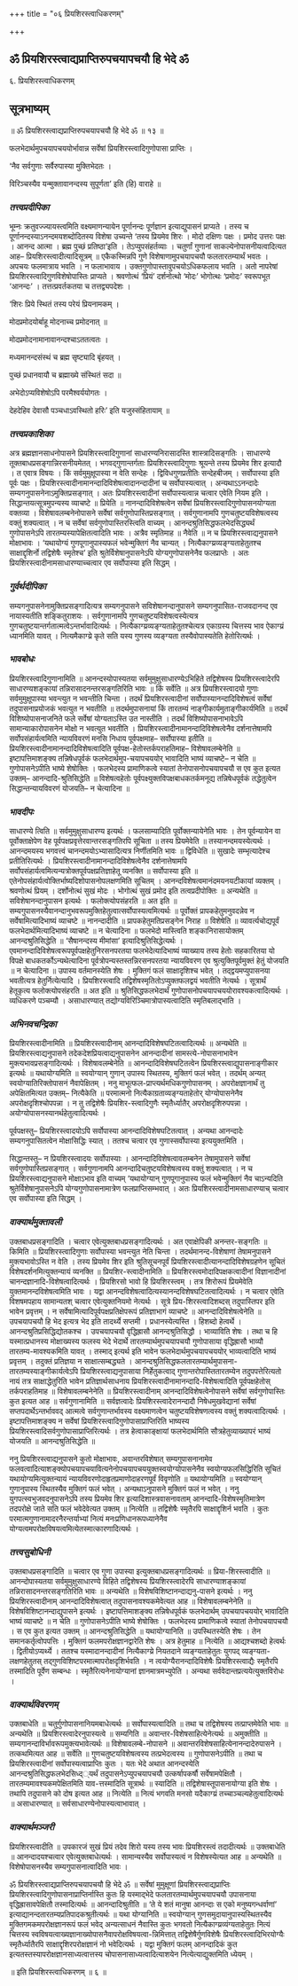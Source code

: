 +++
title = "०६ प्रियशिरस्त्वाधिकरणम्"

+++


## ॐ प्रियशिरस्त्वाद्यप्राप्तिरुपचयापचयौ हि भेदे ॐ

६. प्रियशिरस्त्वाधिकरणम्

## सूत्रभाष्यम्

॥ ॐ प्रियशिरस्त्वाद्यप्राप्तिरुपचयापचयौ हि भेदे ॐ ॥ १३ ॥

फलभेदार्थमुपचयापचययोर्भावान्न सर्वेषां प्रियशिरस्त्वादिगुणोपासा प्राप्तिः ।

‘नैव सर्वगुणाः सर्वैरुपास्या मुक्तिभेदतः ।

विरिञ्चस्यैव यन्मुक्तावानन्दस्य सुपूर्णता’ इति (हि) वाराहे ॥

### ***तत्त्वप्रदीपिका***

भूम्नः क्रतुवज्ज्यायस्त्वमिति वक्ष्यमाणन्यायेन पूर्णानन्दः पूर्णज्ञान इत्याद्युपासनं प्राप्यते । तस्य च पूर्णानन्दस्याऽनन्दमयशब्दोदितस्य विशेषा उच्यन्ते ‘तस्य प्रियमेव शिरः । मोदो दक्षिणः पक्षः । प्रमोद उत्तरः पक्षः । आनन्द आत्मा । ब्रह्म पुच्छं प्रतिष्ठा’इति । तेऽप्युपसंहर्तव्याः । चतुर्णां गुणानां साकल्येनोपासनीयत्वादित्यत आह– प्रियशिरस्त्वादीत्यादिसूत्रम् ॥ एकैकस्मिन्नपि गुणे विशेषाणामुपचयापचयौ फलतारतम्यार्थं भवतः । अपचयः फलमात्राय भवति । न फलाभावाय । उक्तगुणोपास्तावुपचयोऽधिकफलाय भवति । अतो नापरेषां प्रियशिरस्त्वादिगुणविशेषोपास्तिः प्राप्यते । श्रवणोत्थं ‘प्रियं’ दर्शनोत्थो ‘मोदः’ भोगोत्थः ‘प्रमोदः’ स्वरूपभूत ‘आनन्दः’ । तत्तत्प्रवर्तकतया च तत्तद्व्यपदेशः ।

‘शिरः प्रिये स्थितं तस्य परेयं प्रियनामकम् ।

मोदप्रमोदयोर्बाहू मोदनाच्च प्रमोदनात् ॥

मोदप्रमोदनामानावानन्दश्चाऽततत्वतः ।

मध्यमानन्दसंस्थं च ब्रह्म सृष्ट्यादि बृंहयत् ।

पुच्छं प्रधानवायौ च ब्रह्माख्ये संस्थितं सदा ॥

अभेदोऽप्यविशेषोऽपि परमैश्वर्ययोगतः ।

देहदेहिव देवासौ पञ्चधाऽवस्थितो हरिः’ इति यजुस्संहितायाम् ॥

### ***तत्त्वप्रकाशिका***

अत्र ब्रह्मज्ञानसाधनोपासने प्रियशिरस्त्वादिगुणानां साधारण्यनिरासादस्ति शास्त्रादिसङ्गतिः । साधारण्ये तूक्तबाधप्रसङ्गान्निरसनीयमेतत् । भगवद्गुणान्तर्गताः प्रियशिरस्त्वादिगुणाः श्रूयन्ते तस्य प्रियमेव शिर इत्यादौ । त एवात्र विषयः । किं सर्वमुमुक्षूपास्या न वेति सन्देहः । द्विविधगुणप्रतीतिः सन्देहबीजम् । सर्वोपास्या इति पूर्वः पक्षः । प्रियशिरस्त्वादीनामानन्दादिविशेषत्वादानन्दादीनां च सर्वोपास्यत्वात् । अन्यथाऽऽनन्दादेः सम्यगनुपासनेनाऽमुक्तिप्रसङ्गात् । अतः प्रियशिरस्त्वादीनां सर्वोपास्यत्वान्न चत्वार एवेति नियम इति । सिद्धान्तयत्सूत्रमुपन्यस्य व्याचष्टे ॥ प्रियेति ॥ नानन्दादिविशेषत्वेन सर्वेषां प्रियशिरस्त्वादिगुणोपासनयोग्यता वक्तव्या । विशेषावलम्बनेनोपासने सर्वेषां सर्वगुणोपास्तिप्रसङ्गात् । सर्वगुणानामपि गुणचतुष्टयविशेषत्वस्य वक्तुं शक्यत्वात् । न च सर्वेषां सर्वगुणोपास्तिरस्त्विति वाच्यम् । आनन्दश्रुतिसिद्धफलभेदसिद्ध्यर्थं गुणोपासनेऽपि तारतम्यस्यापेक्षितत्वादिति भावः । अत्रैव स्मृतिमाह ॥ नैवेति ॥ न च प्रियशिरस्त्वाद्यनुपासने मोक्षाभावः । ‘यथायोग्यं गुणपूगानुपास्यफलं भवेन्मुक्तिगं नैव चान्यत् । नित्यैकाग्य्रव्यङ्ग्यताहेतुतश्च साक्षाद्दृशिर्नो तद्विशेषैः स्मृतेश्च’ इति श्रुतेर्विशेषानुपासनेऽपि योग्यगुणोपासनेनैव फलप्राप्तेः । अतः प्रियशिरस्त्वादीनामसाधारण्याच्चत्वार एव सर्वोपास्या इति सिद्धम् ।

### ***गुर्वर्थदीपिका***

सम्यगनुपासनेनामुक्तिप्रसङ्गादित्यत्र सम्यगनुपासने सविशेषानन्दानुपासने सम्यगनुपासित-राजवदानन्द एव नायास्यतीति शङ्कितुराशयः । सर्वगुणानामपि गुणचतुष्टयविशेषत्वस्येत्यत्र गुणचतुष्टयान्तर्गतात्मत्वेऽन्तर्भावादित्यर्थः । नित्यैकाग्य्रव्यङ्ग्यताहेतुतश्चेत्यत्र एकाग्रस्य चित्तस्य भाव ऐकाग्य्रं ध्यानमिति यावत् । नित्यमैकाग्य्रे कृते सति यस्य गुणस्य व्यङ्ग्यता तस्यैवोपास्यतेति हेतोरित्यर्थः ।

### ***भावबोधः***

प्रियशिरस्त्वादिगुणानामिति ॥ आनन्दस्योपास्यतया सर्वमुमुक्षुसाधारण्येऽभिहिते तद्विशेषस्य प्रियशिरस्त्वादेरपि साधारण्यशङ्कायां तन्निरासादनन्तरसङ्गतिरिति भावः ॥ किं सर्वेति ॥ अत्र प्रियशिरस्त्वादयो गुणाः सर्वमुमुक्षूपास्या भवन्त्युत न भवन्तीति चिन्ता । तदर्थं प्रियशिरस्त्वादीनां सर्वोपास्यानन्दादिविशेषत्वं सर्वेषां तदुपासनाप्रयोजकं भवत्युत न भवतीति ॥ तदर्थमुपासनायां किं तारतम्यं नाङ्गीकार्यमुताङ्गीकार्यमिति ॥ तदर्थं विशिष्योपासनाजनिते फले सर्वेषां योग्यताऽस्ति उत नास्तीति । तदर्थं विशिष्योपासनाभावेऽपि सामान्याकारोपासनेन मोक्षो न भवत्युत भवतीति । प्रियशिरस्त्वादीनामानन्दादिविशेषत्वेनैव दर्शनात्तेषामपि सर्वोपसंहार्यत्वमिति न्यायविवरणं मनसि निधाय पूर्वपक्षमाह– सर्वोपास्या इतीति ॥ प्रियशिरस्त्वादीनामानन्दादिविशेषत्वादिति पूर्वपक्ष-हेतोस्तर्कपराहतिमाह– विशेषावलम्बेनेति ॥ इष्टापत्तिमाशङ्क्य तन्निषेधपूर्वकं फलभेदार्थमुप-चयापचययोर् भावादिति भाष्यं व्याचष्टे– न चेति ॥ गुणोपासनेऽपीति भाष्ये शेषोक्तिः । फलभेदस्य प्रामाणिकत्वे स्यातां तेनोपासनोपचयापचयौ स एव कुत इत्यत उक्तम्– आनन्दादि-श्रुतिसिद्धेति ॥ विशेषत्वहेतोः पूर्वपक्ष्युक्तविपक्षबाधकतर्कमनूद्य तन्निषेधपूर्वकं तद्धेतुत्वेन सिद्धान्तन्यायविवरणं योजयति– न चेत्यादिना ॥

### ***भावदीपः***

साधारण्ये त्विति ॥ सर्वमुमुक्षुसाधारण्य इत्यर्थः । फलसाम्यादिति पूर्वोक्तन्यायेनेति भावः । तेन पूर्वन्यायेन वा पूर्वोक्ताक्षेपेण वेह पूर्वपक्षप्रवृत्तेरवान्तरसङ्गतिरपि सूचिता ॥ तस्य प्रियमेवेति ॥ तस्यानन्दमयस्येत्यर्थः । आनन्दमयस्य भगवत्त्वं चानन्दमयोऽभ्यासादित्यत्र निर्णीतमिति भावः ॥ द्विविधेति ॥ सुखादेः सम्भृत्यादेश्च प्रतीतिरित्यर्थः । प्रियशिरस्त्वादीनामानन्दादिविशेषत्वेनैव दर्शनात्तेषामपि सर्वोपसंहार्यत्वमित्यन्यत्रोक्तपूर्वपक्षप्रतिज्ञाहेतू व्यनक्ति ॥ सर्वोपास्या इति ॥ एतेनोपसंहार्यत्वोक्तिर्भाष्यदिशोपासनोपलक्षणमिति सूचितम् । आनन्दविशेषत्वमानंदमयनयटीकायां व्यक्तम् । श्रवणोत्थं प्रियम् । दर्शोनोत्थं सुखं मोदः । भोगोत्थं सुखं प्रमोद इति तत्वप्रदीपोक्तिः ॥ अन्यथेति ॥ सविशेषानन्दानुपासन इत्यर्थः । फलोक्त्योपसंहरति ॥ अत इति ॥ सम्यगुपासनस्यैवानन्दानुभवरूपमुक्तिहेतुत्वात्सर्वोपास्यत्वमित्यर्थः ॥ पूर्वोक्तं प्रापकहेतुमनुवदन्नेव न सर्वेषामित्यादिभाष्यं व्याचष्टे ॥ नानन्दादीति ॥ प्रापकहेतुमतिप्रसङ्गेन निराह ॥ विशेषेति ॥ व्यावर्त्यचोद्यपूर्वं फलभेदार्थमित्यादिभाष्यं व्याचष्टे ॥ न चेत्यादिना ॥ फलभेदो मास्त्विति शङ्कानिरासायोक्तम् आनन्दश्रुतिसिद्धेति ॥ ‘सैषानन्दस्य मीमांसा’ इत्यादिश्रुतिसिद्धेत्यर्थः । एवमानन्दादिविशेषत्वरूपपूर्वपक्षहेतुनिरसनपरतया फलभेदेत्यादिभाष्यं व्याख्याय तस्य हेतोः सहकारितया यो विपक्षे बाधकतर्कोऽन्यथेत्यादिना पूर्वत्रोपन्यस्तस्तन्निरसनपरतया न्यायविवरण एव श्रुत्युक्तिपूर्वमुक्तं हेतुं योजयति ॥ न चेत्यादिना ॥ उपास्य वर्तमानस्येति शेषः । मुक्तिगं फलं साक्षादृशिश्च भवेत् । तद्द्वयमप्युपासनया भवतीत्यत्र हेतुर्नित्येत्यादि । प्रियशिरस्त्वादि तद्विशेषस्मृतितोऽप्युक्तफलद्वयं भवतीति नेत्यर्थः । सूत्रार्थं हेतूकृत्य फलोक्त्योपसंहरति ॥ अत इति ॥ श्रुतिसिद्धफलभेदार्थं गुणोपासनोपचयापचययोरावश्यकत्वादित्यर्थः । व्यधिकरणे पञ्चम्यौ । असाधारण्यात् तद्योग्यविरिञ्चिमात्रोपास्यत्वादिति स्मृतिबलाद्भाति ।

### ***अभिनवचन्द्रिका***

प्रियशिरस्त्वादीनामिति ॥ प्रियशिरस्त्वादीनाम् आनन्दादिविशेषघटितत्वादित्यर्थः ॥ अन्यथेति ॥ प्रियशिरस्त्वाद्यनुपासने तदेकदेशप्रियत्वाद्यनुपासनेन आनन्दादीनां सामस्त्ये-नोपासनाभावेन मुक्त्यभावप्रसङ्गादित्यर्थः । विशेषावलम्बेनेति ॥ आनन्दादिविशेषघटितत्वेन प्रियशिरस्त्वाद्युपासनाङ्गीकार इत्यर्थः ॥ यथायोग्यमिति ॥ स्वयोग्यान् गुणान् उपास्य स्थितस्य, मुक्तिगं फलं भवेत् । तदर्थम् अन्यत् स्वयोग्यातिरिक्तोपासनं नैवापेक्षितम् । ननु माभूत्फल-प्राप्त्यर्थमधिकगुणोपासनम् । अपरोक्षज्ञानार्थं तु अपेक्षितमित्यत उक्तम्– नित्यैकेति ॥ परमात्मनो नित्यैकाग्रताव्यङ्ग्यताहेतोर् योग्योपासनेनैव अपरोक्षदृशिश्चोपपन्ना । न तु तद्विशेषैः प्रियशिर-स्त्वादिगुणैः स्मृतैर्ध्यातैर् अपरोक्षदृशिरुपपन्ना । अयोग्योपासनस्यानर्थहेतुत्वादित्यर्थः ।

पूर्वपक्षस्तु– प्रियशिरस्त्वादयोऽपि सर्वोपास्या आनन्दादिविशेषघटितत्वात् । अन्यथा आनन्दादेः सम्यगनुपासितत्वेन मोक्षासिद्धिः स्यात् । ततश्च चत्वार एव गुणास्सर्वोपास्या इत्ययुक्तमिति ।

सिद्धान्तस्तु– न प्रियशिरस्त्वादयः सर्वोपास्याः । आनन्दादिविशेषत्वावलम्बनेन तेषामुपासने सर्वेषां सर्वगुणोपास्तिप्रसङ्गात् । सर्वगुणानामपि आनन्दादिचतुष्टयविशेषत्वस्य वक्तुं शक्यत्वात् । न च प्रियशिरस्त्वाद्यनुपासने मोक्षाऽभाव इति वाच्यम् ‘यथायोग्यान् गुणपूगानुपास्य फलं भवेन्मुक्तिगं नैव चाऽन्यदिति श्रुतेर्विशेषानुपासनेऽपि योग्यगुणोपासनामात्रेण फलप्राप्तिसम्भवात् । अतः प्रियशिरस्त्वादीनामसाधारण्याच् चत्वार एव सर्वोपास्या इति सिद्धम् ।

### ***वाक्यार्थमुक्तावली***

उक्तबाधप्रसङ्गादिति । चत्वार एवेत्युक्तबाधप्रसङ्गादित्यर्थः । अत एवाक्षेपिकी अनन्तर-सङ्गतिः ॥ किमिति ॥ प्रियशिरस्त्वादिगुणाः सर्वोपास्या भवन्त्युत नेति चिन्ता । तदर्थमानन्द-विशेषाणां तेषामनुपासने मुक्त्यभावोऽस्ति न वेति । तस्य प्रियमेव शिर इति श्रुतिसूचनपूर्वं प्रियशिरस्त्वादीत्यानन्दादिविशेषग्रहणेन सूचितं विशेषदर्शनमित्युक्तन्यायं व्यनक्ति ॥ प्रियशिर-स्त्वादीनामिति ॥ प्रियशिरस्त्वमोदादिपक्षकत्वादीनां विज्ञानादीनां चानन्दज्ञानादि-विशेषत्वादित्यर्थः । प्रियशिरसो भावो हि प्रियशिरस्त्वम् । तत्र शिरोरूपं प्रियमेवेति युक्तमानन्दविशेषत्वमिति भावः । यद्वा आनन्दविशेषत्वादित्यस्यानन्दविशेषघटितत्वादित्यर्थः । न चत्वार एवेति विशषमपहाय सामान्यतश् चत्वार एवेत्युक्तनियमो नेत्यर्थः । सूत्रे प्रिय-शिरस्त्वादिशब्दस् तदुपास्तिपर इति भावेन प्रवृत्तम् । न सर्वेषामित्यादिपूर्वपक्षप्रतिक्षेपरूपं प्रतिज्ञाभागं व्याचष्टे ॥ आनन्दादिविशेषत्वेनेति ॥ उपचयापचयौ हि भेद इत्यत्र भेद इति तादर्थ्ये सप्तमी । प्रधानस्येत्यस्ति । हिशब्दो हेत्वर्थे । आनन्दश्रुतिप्रसिद्धिद्योतकश्च । उपचयापचयौ वृद्धिह्रासौ आनन्दश्रुतिसिद्धौ । भाव्याविति शेषः । तथा च हि यस्मात्प्रधानस्य मोक्षाख्यस्य फलस्य भेदे भेदार्थे तारतम्यार्थमुपचयापचयौ गुणोपासाया वृद्धिह्रासौ भाव्यौ तारतम्य-मावश्यकमिति यावत् । तस्माद् इत्यर्थ इति भावेन फलभेदार्थमुपचयापचययोर् भाव्यत्वादिति भाष्यं प्रवृत्तम् । तदुक्तं प्रतिज्ञया न साक्षात्सम्बद्ध्यते । आनन्दश्रुतिसिद्धफलतारतम्यार्थमुपासना-तारतम्यस्याङ्गीकार्यत्वेऽपि प्रियशिरस्त्वाद्यनुपासाया निर्हेतुकत्वाद् गुणान्तरोपास्तितारतम्येन तदुपपत्तेरित्यतो नायं तत्र साक्षाद्धेतुरिति भावेन प्रतिज्ञार्थसाधनाय प्रियशिरस्त्वादीनामानन्दादि-विशेषत्वादिति पूर्वपक्षहेतोस् तर्कपराहतिमाह ॥ विशेषावलम्बनेनेति ॥ प्रियशिरस्त्वादीनाम् आनन्दादिविशेषत्वेनोपासने सर्वेषां सर्वगुणोपास्तिः कुत इत्यत आह ॥ सर्वगुणानामिति ॥ सर्वज्ञत्वादेः प्रियशिरस्त्वादेरानन्दादौ निषेधमुखवेद्यानां सर्वेषां सप्तपदार्थेऽन्तर्भाववद् आत्मत्वे सर्वगुणान्तर्भावस्य वक्ष्यमाणत्वेन चतुष्टयविशेषणत्वस्य वक्तुं शक्यत्वादित्यर्थः । इष्टापत्तिमाशङ्क्य न सर्वेषां प्रियशिरस्त्वादिगुणोपासाप्राप्तिरिति भाष्यस्य प्रियशिरस्त्वादिसर्वगुणोपासाप्राप्तिरित्यर्थः । तत्र हेत्वाकाङ्क्षायां फलभेदार्थमिति सौत्रहेतुव्याख्यापरं भाष्यं योजयति ॥ आनन्दश्रुतिसिद्धेति ॥

ननु प्रियशिरस्त्वाद्यनुपासने कुतो मोक्षाभावः, अवान्तरविशेषात् सम्यगुपासनानामेव फलवत्वादित्याशङ्क्योपचयापचयावित्यनेनोपचयापचययुक्तस्वयोग्योपासनेनैव स्वयोग्यफलसिद्धिरिति सूचितं यथायोग्यमित्युक्तन्यायं न्यायविवरणोदाहृतप्रमाणोदाहरणपूर्वं विवृणोति ॥ यथायोग्यमिति ॥ स्वयोग्यान् गुणानुपास्य स्थितस्यैव मुक्तिगं फलं भवेत् । अन्यथाऽनुपासने मुक्तिगं फलं न भवेत् । ननु युगपत्स्वभुजवदनुपासनेऽपि तस्य प्रियमेव शिर इत्यादिशास्त्रवासनावताम् आनन्दादि-विशेषस्मृतिमात्रेण तदपरोक्षे जाते सति फलं भवेदेवेत्यत उक्तम् ॥ नित्येति ॥ तद्विशेषैः स्मृतैरपि साक्षाद्दृशिर्न भवति । कुतः परमात्मगुणानामादरनैरन्तर्याभ्यां नित्यं मनःप्रणिधानरूपध्यानेनैव योग्यत्वमपरोक्षविषयत्वमित्येतस्मात्कारणादित्यर्थः ।

### ***तत्त्वसुबोधिनी***

उक्तबाधप्रसङ्गादिति ॥ चत्वार एव गुणा उपास्या इत्युक्तबाधप्रसङ्गादित्यर्थः ॥ प्रिया-शिरस्त्वादीति ॥ आनन्दोपास्यतया सर्वमुमुक्षुसाधारण्ये विहिते तद्विशेषस्य प्रियशिरस्त्वादेरपि साधारण्याशङ्कायां तन्निरासादनन्तरसङ्गतिरिति भावः ॥ अन्यथेति ॥ विशेषविशिष्टानन्दाद्यनु-पासने इत्यर्थः । ननु प्रियशिरस्त्वादीनाम् आनन्दादिविशेषत्वात् तदुपासनावश्यकमेवेत्यत आह ॥ विशेषावलम्बनेनेति ॥ विशेषविशिष्टानन्दाद्युपासने इत्यर्थः । इष्टापत्तिमाशङ्क्य तन्निषेधपूर्वकं फलभेदार्थम् उपचयापचययोर् भावादिति भाष्यं व्याचष्टे ॥ न चेति ॥ गुणोपासनेऽपीति भाष्ये शेषोक्तिः । फलभेदस्य प्रामाणिकत्वे स्यातां तेनोपचयापचयौ । स एव कुत इत्यत उक्तम् ॥ आनन्दश्रुतिसिद्धेति ॥ यथायोग्यानिति ॥ उपस्थितस्येति शेषः । तेन समानकर्तृत्वोपपत्तिः । मुक्तिगं फलमपरोक्षज्ञानद्वारेति शेषः । अत्र हेतुमाह ॥ नित्येति ॥ आद्यश्चशब्दो हेत्वर्थः । द्वितीयोऽप्यर्थ्ये । ततश्च यस्मादानन्दादीनां नित्यैकाग्य्रे नियतदाने व्यङ्ग्यताहेतुतः युगपद् व्यङ्ग्यता- लक्षणहेतुतस् तद्गुणविशिष्टपरमात्मापरोक्षदृशिर्भवति । न त्वयोग्यैरानन्दादिविशेषैः प्रियशिरस्त्वाद्यैः स्मृतैरपि तस्मादिति पूर्वेण सम्बन्धः । स्मृतैरित्यनेनायोग्यानां ज्ञानमात्रमभ्युपेति । अन्यथा सर्ववेदान्तप्रत्ययेत्युक्तविरोधः ।

### ***वाक्यार्थविवरणम्***

उक्तबाधेति ॥ चतुर्गुणोपासनानियमबाधेत्यर्थः ॥ सर्वोपास्यत्वादिति ॥ तथा च तद्विशेषस्य तत्प्राप्तमेवेति भावः ॥ अन्यथेति ॥ प्रियशिरस्त्वादेरनुपास्यत्वे ॥ सम्यगिति ॥ अवान्तर-विशेषसाहित्येनेत्यर्थः ॥ अमुक्तीति ॥ सम्यगानन्दाविर्भावरूपमुक्त्यभावेत्यर्थः ॥ विशेषावलम्बे-नोपासने ॥ अवान्तरविशेषसाहित्येनानन्दादेरुपासने । तत्कथमित्यत आह ॥ सर्वेति ॥ गुणचतुष्टयविशेषत्वस्य तत्प्रभेदत्वस्य ॥ गुणोपासनेऽपीति ॥ तथा च प्रियशिरस्त्वादीनां सर्वोपास्यत्वाप्राप्तिः कुतः । यतः भेदे अथात आनन्दस्येति आनन्दश्रुतिसिद्धफलभेदसिध्द््यर्थं तदुपासनेऽप्युपचयापचयौ उत्कर्षापकर्षौ सर्वेषामपेक्षितौ । तारतम्यमावश्यकमपेक्षितमिति याव-त्तस्मादिति सूत्रार्थः ॥ स्यादिति ॥ तद्विशेषास्तूपासनायोग्या इति शेषः । तथापि तदुपासने को दोष इत्यत आह ॥ नित्येति ॥ नित्यं भगवति मनसो यदैकाग्य्रं तच्चाञ्चल्यहेतुत्वादित्यर्थः ॥ असाधारण्यात् ॥ सर्वसाधारण्येनोपास्यत्वाभावात् ।

### ***वाक्यार्थमञ्जरी***

प्रियशिरस्त्वादीति ॥ उपकारजं सुखं प्रियं तदेव शिरो यस्य तस्य भावः प्रियशिरस्त्वं तदादीत्यर्थः ॥ उक्तबाधेति ॥ आनन्दादयश्चत्वार एवेत्युक्तबाधेत्यर्थः । सामान्यस्यैव सर्वोपास्यत्वं न विशेषस्येत्यत आह ॥ अन्यथेति ॥ विशेषोपासनस्यैव सम्यगुपासनात्वादिति भावः ।

ॐ प्रियशिरस्त्वाद्यप्राप्तिरुपचयापचयौ हि भेदे ॐ ॥ सर्वेषां मुमुक्षूणां प्रियशिरस्त्वाद्यप्राप्तिः प्रियशिरस्त्वादिगुणोपासनाप्राप्तिर्नास्ति कुतः हि यस्माद्भेदे फलतारतम्यार्थमुपचयापचयौ उपासनाया वृद्धिह्रासावपेक्षितौ तस्मादित्यर्थः ॥ आनन्दादिश्रुतीति ॥ ‘ते ये शतं मानुषा आनन्दाः स एको मनुष्यगन्धर्वाणां’ इत्याद्यानन्दतारतम्यप्रतिपादकश्रुतीत्यर्थः ॥ यथा योग्यानिति ॥ स्वयोग्यान् गुणसमुदायानुपास्यस्थितस्यैव मुक्तिगमकमपरोक्षज्ञानरूपं फलं भवेद् अन्यत्साधनं नैवास्ति कुतः भगवतो नित्यैकाग्य्रव्यंग्यताहेतुतः नित्यं चित्तस्य स्वविषयत्वाख्यज्ञानाख्योपासनैवापरोक्षविषयत्वा-न्निमित्तात् तद्विशेषैर्गुणविशेषैः प्रियशिरस्त्वादिभिरयोग्यैः स्मृतैर्ध्यातैरपि साक्षाद्दृशिरपरोक्षज्ञानं नो भवेदित्यर्थः । यद्वा मुक्तिगं फलम् आनन्दादिकं कुत इत्यतस्तस्यापरोक्षज्ञानसाध्यत्वात्तस्य चोपासनासाध्यत्वादित्याशयेन नित्येत्याद्युक्तमिति ध्येयम् ।

॥ इति प्रियशिरस्त्वाधिकरणम् ॥ ६ ॥



